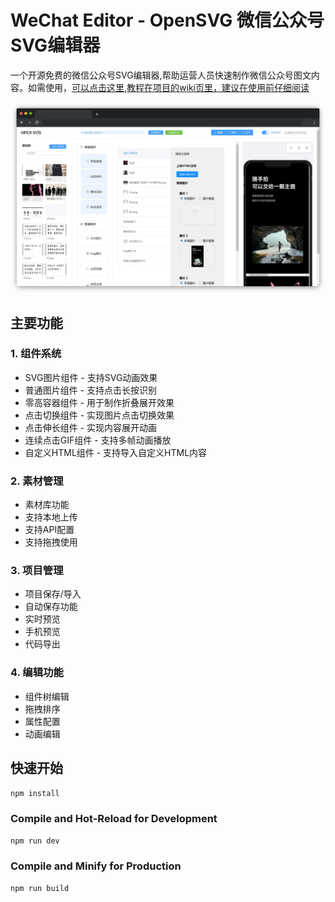 # WeChat Editor - OpenSVG 微信公众号SVG编辑器

一个开源免费的微信公众号SVG编辑器,帮助运营人员快速制作微信公众号图文内容。如需使用，[可以点击这里](https://cailven.github.io/opensvg/),[教程在项目的wiki页里，建议在使用前仔细阅读](https://github.com/cailven/opensvg/wiki)

![预览图](doc/preview.png)

## 主要功能

### 1. 组件系统
- SVG图片组件 - 支持SVG动画效果
- 普通图片组件 - 支持点击长按识别
- 零高容器组件 - 用于制作折叠展开效果
- 点击切换组件 - 实现图片点击切换效果
- 点击伸长组件 - 实现内容展开动画
- 连续点击GIF组件 - 支持多帧动画播放
- 自定义HTML组件 - 支持导入自定义HTML内容

### 2. 素材管理
- 素材库功能
- 支持本地上传
- 支持API配置
- 支持拖拽使用

### 3. 项目管理
- 项目保存/导入
- 自动保存功能
- 实时预览
- 手机预览
- 代码导出

### 4. 编辑功能
- 组件树编辑
- 拖拽排序
- 属性配置
- 动画编辑

## 快速开始

```sh
npm install
```

### Compile and Hot-Reload for Development

```sh
npm run dev
```

### Compile and Minify for Production

```sh
npm run build
```

